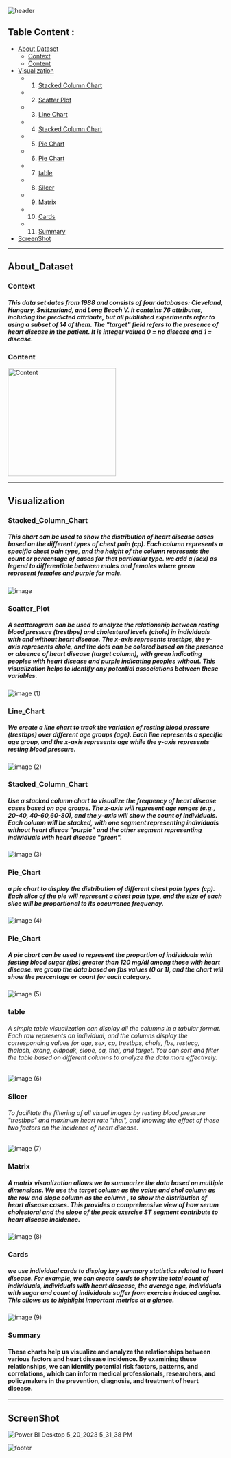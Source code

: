 
 ![header](https://capsule-render.vercel.app/api?type=waving&color=F4DDDD&height=300&section=header&text=Heart%20Disease&descAlignY=51&descAlign=62)

 ## Table Content :
   - [About Dataset](#About_Dataset)
      - [Context](#Context)
      - [Content](#Content)
   - [Visualization](#Visualization)
      - 1. [Stacked Column Chart](#Stacked_Column_Chart)
      - 2. [Scatter Plot](#Scatter_Plot)
      - 3. [Line Chart](#Line_Chart)
      - 4. [Stacked Column Chart](#Stacked_Column_Chart)
      - 5. [Pie Chart](#Pie_Chart)
      - 6. [Pie Chart](#Pie_Chart)
      - 7. [table](#table)
      - 8. [Silcer](#Silcer)
      - 9. [Matrix](#Matrix)
      - 10. [Cards](#Cards)
      - 11. [Summary](#Summary)
   - [ScreenShot](#ScreenShot)

<hr/>

## About_Dataset
### Context
##### This data set dates from 1988 and consists of four databases: Cleveland, Hungary, Switzerland, and Long Beach V. It contains 76 attributes, including the predicted attribute, but all published experiments refer to using a subset of 14 of them. The "target" field refers to the presence of heart disease in the patient. It is integer valued 0 = no disease and 1 = disease.

### Content
<img width="252" alt="Content" src="https://github.com/FatimaALzahrani/Data-Visualization-Project/assets/107775566/1c5cd98e-b367-4a10-967a-6a81910817c3">

<hr/>

## Visualization
### Stacked_Column_Chart
##### This chart can be used to show the distribution of heart disease cases based on the different types of chest pain (cp). Each column represents a specific chest pain type, and the height of the column represents the count or percentage of cases for that particular type. we add a (sex) as legend to differentiate between males and females where  green represent females and purple for male.
![image](https://github.com/FatimaALzahrani/Data-Visualization-Project/assets/107775566/8c1308a0-b9da-457d-bb7a-cc8239b11fb8)

 ### Scatter_Plot
 ##### A scatterogram can be used to analyze the relationship between resting blood pressure (trestbps) and cholesterol levels (chole) in individuals with and without heart disease. The x-axis represents trestbps, the y-axis represents chole, and the dots can be colored based on the presence or absence of heart disease (target column), with green indicating peoples with heart disease and purple indicating peoples without. This visualization helps to identify any potential associations between these variables.
![image (1)](https://github.com/FatimaALzahrani/Data-Visualization-Project/assets/107775566/26740d92-6438-480e-8759-5b8fe6a3c271)

### Line_Chart
##### We create a line chart to track the variation of resting blood pressure (trestbps) over different age groups (age). Each line represents a specific age group, and the x-axis represents age while the y-axis represents resting blood pressure.
![image (2)](https://github.com/FatimaALzahrani/Data-Visualization-Project/assets/107775566/ca96f01d-98f1-4210-aa18-f6b7d26dff17)

### Stacked_Column_Chart
##### Use a stacked column chart to visualize the frequency of heart disease cases based on age groups. The x-axis will represent age ranges (e.g., 20-40, 40-60,60-80), and the y-axis will show the count of individuals. Each column will be stacked, with one segment representing individuals without heart diseas "purple" and the other segment representing individuals with heart disease "green".
![image (3)](https://github.com/FatimaALzahrani/Data-Visualization-Project/assets/107775566/6a8077d2-db0a-4e27-9c76-2545ded53bb8)

### Pie_Chart
##### a pie chart to display the distribution of different chest pain types (cp). Each slice of the pie will represent a chest pain type, and the size of each slice will be proportional to its occurrence frequency.
![image (4)](https://github.com/FatimaALzahrani/Data-Visualization-Project/assets/107775566/b8d4e16d-36ad-406e-8cc8-3cf4e726d09b)

### Pie_Chart
##### A pie chart can be used to represent the proportion of individuals with fasting blood sugar (fbs) greater than 120 mg/dl among those with heart disease. we group the data based on fbs values (0 or 1), and the chart will show the percentage or count for each category.
![image (5)](https://github.com/FatimaALzahrani/Data-Visualization-Project/assets/107775566/5d2a26f7-9fcd-43a4-8ae5-3c63b47598ac)

### table
###### A simple table visualization can display all the columns in a tabular format. Each row represents an individual, and the columns display the corresponding values for age, sex, cp, trestbps, chole, fbs, restecg, thalach, exang, oldpeak, slope, ca, thal, and target. You can sort and filter the table based on different columns to analyze the data more effectively.
![image (6)](https://github.com/FatimaALzahrani/Data-Visualization-Project/assets/107775566/a2234645-ae69-46f5-8eca-93206b398633)

### Silcer
###### To facilitate the filtering of all visual images by resting blood pressure "trestbps" and maximum heart rate "thal", and knowing the effect of these two factors on the incidence of heart disease.
![image (7)](https://github.com/FatimaALzahrani/Data-Visualization-Project/assets/107775566/474473f7-2d95-444f-9e2f-52a689dbfc0f)

### Matrix
##### A matrix visualization allows we to summarize the data based on multiple dimensions. We use the target column as the value and chol column as the row and slope column as the column , to show the distribution of heart disease cases. This provides a comprehensive view of how serum cholestoral and the slope of the peak exercise ST segment contribute to heart disease incidence.
![image (8)](https://github.com/FatimaALzahrani/Data-Visualization-Project/assets/107775566/e7d80509-2e41-4eb2-b835-c32bde215fcc)

### Cards
#####  we use individual cards to display key summary statistics related to heart disease. For example, we can create cards to show the total count of individuals, individuals with heart diesease, the average age, individuals with sugar  and  count of individuals suffer from exercise induced angina. This allows us to highlight important metrics at a glance.
![image (9)](https://github.com/FatimaALzahrani/Data-Visualization-Project/assets/107775566/72c9bb2f-a4fb-4022-a514-fa2172f62235)

### Summary
#### These charts help us visualize and analyze the relationships between various factors and heart disease incidence. By examining these relationships, we can identify potential risk factors, patterns, and correlations, which can inform medical professionals, researchers, and policymakers in the prevention, diagnosis, and treatment of heart disease.

<hr/>

## ScreenShot
<img alt="Power BI Desktop 5_20_2023 5_31_38 PM" src="https://github.com/FatimaALzahrani/Data-Visualization-Project/assets/107775566/52ce7519-dcc0-48fd-8168-01bbdd8a8895">


![footer](https://capsule-render.vercel.app/api?type=wave&color=F4DDDD&height=200&section=footer&fontSize=90)

